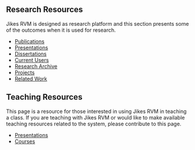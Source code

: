 ## Research Resources

Jikes RVM is designed as research platform and this section presents some of the outcomes when it is used for research.

- [Publications](Publications_73971.html)
- [Presentations](Presentations_73977.html)
- [Dissertations](Dissertations_73972.html)
- [Current Users](Current-Users_73964.html)
- [Research Archive](Research-Archive_74068.html)
- [Projects](Projects_73967.html)
- [Related Work](Related-Work_73965.html)

## Teaching Resources

This page is a resource for those interested in using Jikes RVM in teaching a class. If you are teaching with Jikes RVM or would like to make available teaching resources related to the system, please contribute to this page.

- [Presentations](Presentations_73977.html)
- [Courses](Courses_73982.html)
